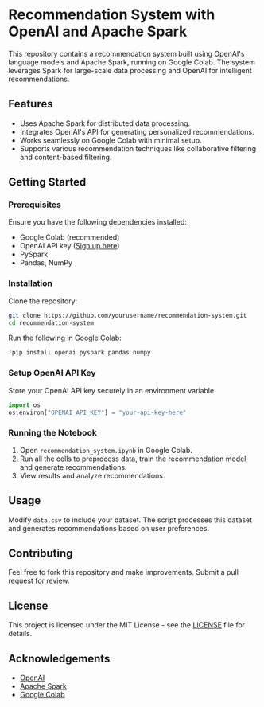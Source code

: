 # Recommendation System with OpenAI and Apache Spark

This repository contains a recommendation system built using OpenAI's language models and Apache Spark, running on Google Colab. The system leverages Spark for large-scale data processing and OpenAI for intelligent recommendations.

## Features
- Uses Apache Spark for distributed data processing.
- Integrates OpenAI's API for generating personalized recommendations.
- Works seamlessly on Google Colab with minimal setup.
- Supports various recommendation techniques like collaborative filtering and content-based filtering.

## Getting Started

### Prerequisites
Ensure you have the following dependencies installed:
- Google Colab (recommended)
- OpenAI API key ([Sign up here](https://openai.com))
- PySpark
- Pandas, NumPy

### Installation

Clone the repository:
```bash
git clone https://github.com/yourusername/recommendation-system.git
cd recommendation-system
```

Run the following in Google Colab:
```python
!pip install openai pyspark pandas numpy
```

### Setup OpenAI API Key
Store your OpenAI API key securely in an environment variable:
```python
import os
os.environ["OPENAI_API_KEY"] = "your-api-key-here"
```

### Running the Notebook
1. Open `recommendation_system.ipynb` in Google Colab.
2. Run all the cells to preprocess data, train the recommendation model, and generate recommendations.
3. View results and analyze recommendations.

## Usage
Modify `data.csv` to include your dataset. The script processes this dataset and generates recommendations based on user preferences.

## Contributing
Feel free to fork this repository and make improvements. Submit a pull request for review.

## License
This project is licensed under the MIT License - see the [LICENSE](LICENSE) file for details.

## Acknowledgements
- [OpenAI](https://openai.com)
- [Apache Spark](https://spark.apache.org)
- [Google Colab](https://colab.research.google.com/)

